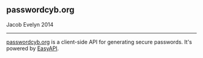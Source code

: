 ## passwordcyb.org

Jacob Evelyn
2014

-----

[passwordcyb.org](http://passwordcyb.org) is a client-side API for generating
secure passwords. It's powered by
[EasyAPI](https://github.com/JacobEvelyn/EasyAPI).
